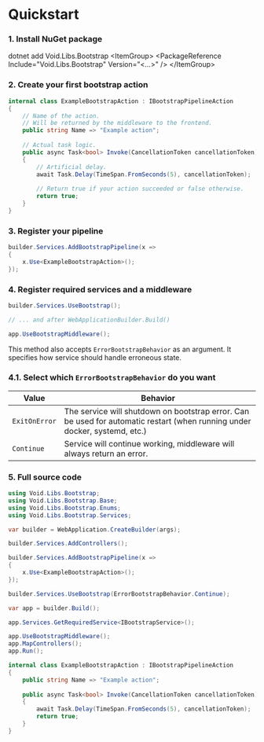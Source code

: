 # Quickstart

### 1. Install NuGet package

<tabs>
    <tab id="dotnet-CLI-install" title="dotnet CLI">
        <code-block lang="shell">
            dotnet add Void.Libs.Bootstrap
        </code-block>
    </tab>
    <tab id="csproj-install" title=".csproj">
        <code-block lang="xml">
            &lt;ItemGroup&gt;
              &lt;PackageReference Include=&quot;Void.Libs.Bootstrap&quot; Version=&quot;&lt;...&gt;&quot; /&gt;
            &lt;/ItemGroup&gt;
        </code-block>
    </tab>
</tabs>

### 2. Create your first bootstrap action

```C#
internal class ExampleBootstrapAction : IBootstrapPipelineAction
{
    // Name of the action.
    // Will be returned by the middleware to the frontend.
    public string Name => "Example action";
    
    // Actual task logic.
    public async Task<bool> Invoke(CancellationToken cancellationToken)
    {
        // Artificial delay.
        await Task.Delay(TimeSpan.FromSeconds(5), cancellationToken);
        
        // Return true if your action succeeded or false otherwise.
        return true;
    }
}
```

### 3. Register your pipeline

```C#
builder.Services.AddBootstrapPipeline(x =>
{
    x.Use<ExampleBootstrapAction>();
});
```

### 4. Register required services and a middleware

```C#
builder.Services.UseBootstrap();

// ... and after WebApplicationBuilder.Build()

app.UseBootstrapMiddleware();
```

This method also accepts `ErrorBootstrapBehavior` as an argument. It specifies how service should handle erroneous state.

### 4.1. Select which `ErrorBootstrapBehavior` do you want

| Value         | Behavior                                                                                                                   |
|---------------|----------------------------------------------------------------------------------------------------------------------------|
| `ExitOnError` | The service will shutdown on bootstrap error. Can be used for automatic restart (when running under docker, systemd, etc.) |
| `Continue`    | Service will continue working, middleware will always return an error.                                                     |


### 5. Full source code

```C#
using Void.Libs.Bootstrap;
using Void.Libs.Bootstrap.Base;
using Void.Libs.Bootstrap.Enums;
using Void.Libs.Bootstrap.Services;

var builder = WebApplication.CreateBuilder(args);

builder.Services.AddControllers();

builder.Services.AddBootstrapPipeline(x =>
{
    x.Use<ExampleBootstrapAction>();
});

builder.Services.UseBootstrap(ErrorBootstrapBehavior.Continue);

var app = builder.Build();

app.Services.GetRequiredService<IBootstrapService>();

app.UseBootstrapMiddleware();
app.MapControllers();
app.Run();

internal class ExampleBootstrapAction : IBootstrapPipelineAction
{
    public string Name => "Example action";
    
    public async Task<bool> Invoke(CancellationToken cancellationToken)
    {
        await Task.Delay(TimeSpan.FromSeconds(5), cancellationToken);
        return true;
    }
}
```